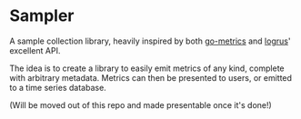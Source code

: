 Sampler
=======

A sample collection library, heavily inspired by both [go-metrics](https://gitbub.com/rcrowley/go-metrics) and [logrus](https://github.com/Sirupsen/logrus)' excellent API.

The idea is to create a library to easily emit metrics of any kind, complete with arbitrary metadata. Metrics can then be presented to users, or emitted to a time series database.

(Will be moved out of this repo and made presentable once it's done!)
